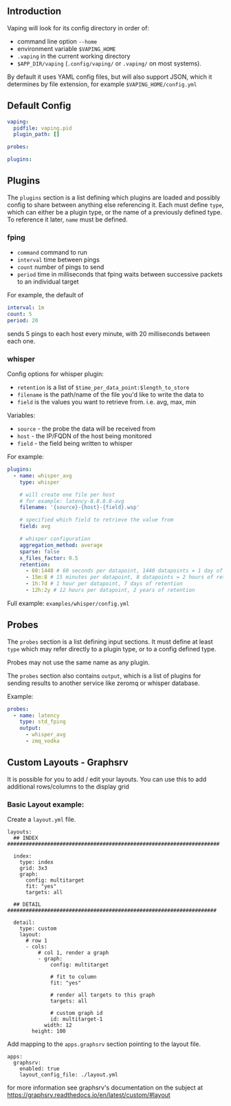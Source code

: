 ## Introduction

Vaping will look for its config directory in order of:

- command line option `--home`
- environment variable `$VAPING_HOME`
- `.vaping` in the current working directory
- `$APP_DIR/vaping` (`.config/vaping/` or `.vaping/` on most systems).

By default it uses YAML config files, but will also support JSON, which it determines by file extension, for example `$VAPING_HOME/config.yml`

## Default Config

```yaml
vaping:
  pidfile: vaping.pid
  plugin_path: []

probes:

plugins:
```

## Plugins

The `plugins` section is a list defining which plugins are loaded and possibly config to share between anything else referencing it. Each must define `type`, which can either be a plugin type, or the name of a previously defined type. To reference it later, `name` must be defined.

### fping

- `command` command to run
- `interval` time between pings
- `count` number of pings to send
- `period` time in milliseconds that fping waits between successive packets to an individual target

For example, the default of

```yml
interval: 1m
count: 5
period: 20
```

sends 5 pings to each host every minute, with 20 milliseconds between each one.

### whisper

Config options for whisper plugin:

- `retention` is a list of `$time_per_data_point:$length_to_store`
- `filename` is the path/name of the file you'd like to write the data to
- `field` is the values you want to retrieve from. i.e. avg, max, min

Variables:

- `source` - the probe the data will be received from
- `host` - the IP/FQDN of the host being monitored
- `field` - the field being written to whisper

For example:

```yml
plugins:
  - name: whisper_avg
    type: whisper

    # will create one file per host
    # for example: latency-8.8.8.8-avg
    filename: '{source}-{host}-{field}.wsp'

    # specified which field to retrieve the value from
    field: avg

    # whisper configuration
    aggregation_method: average
    sparse: false
    x_files_factor: 0.5
    retention:
      - 60:1440 # 60 seconds per datapoint, 1440 datapoints = 1 day of retention
      - 15m:8 # 15 minutes per datapoint, 8 datapoints = 2 hours of retention
      - 1h:7d # 1 hour per datapoint, 7 days of retention
      - 12h:2y # 12 hours per datapoint, 2 years of retention
```

Full example: `examples/whisper/config.yml`

## Probes

The `probes` section is a list defining input sections. It must define at least `type` which may refer directly to a plugin type, or to a config defined type.

Probes may not use the same name as any plugin.

The `probes` section also contains `output`, which is a list of plugins for sending results to another service like zeromq or whisper database.

Example:

```yml
probes:
  - name: latency
    type: std_fping
    output:
      - whisper_avg
      - zmq_vodka
```

## Custom Layouts - Graphsrv

It is possible for you to add / edit your layouts. You can use this to add additional rows/columns to the display grid

### Basic Layout example:
Create a `layout.yml` file.
```
layouts:
  ## INDEX #####################################################################

  index:
    type: index
    grid: 3x3
    graph:
      config: multitarget
      fit: "yes"
      targets: all

  ## DETAIL ####################################################################

  detail:
    type: custom
    layout:
      # row 1
      - cols:
          # col 1, render a graph
          - graph:
              config: multitarget

              # fit to column
              fit: "yes"

              # render all targets to this graph
              targets: all

              # custom graph id
              id: multitarget-1
            width: 12
        height: 100
```

Add mapping to the `apps.graphsrv` section pointing to the layout file.
```
apps:
  graphsrv:
    enabled: true
    layout_config_file: ./layout.yml
```



for more information see graphsrv's documentation on the subject at https://graphsrv.readthedocs.io/en/latest/custom/#layout
